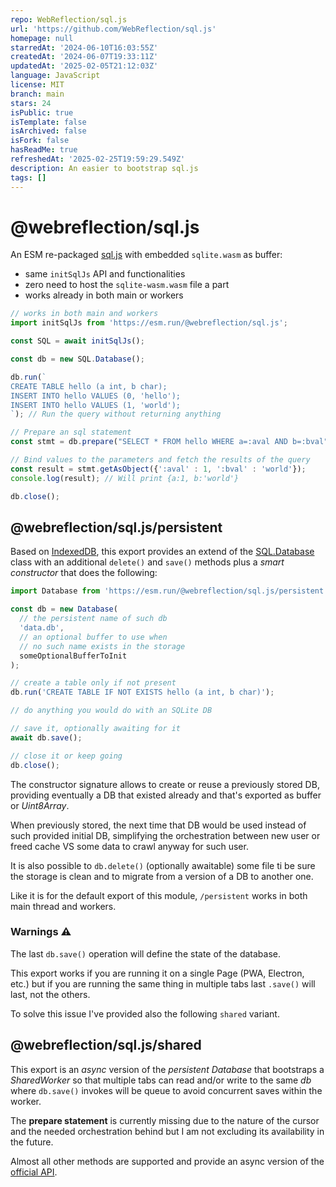 ```yaml
---
repo: WebReflection/sql.js
url: 'https://github.com/WebReflection/sql.js'
homepage: null
starredAt: '2024-06-10T16:03:55Z'
createdAt: '2024-06-07T19:33:11Z'
updatedAt: '2025-02-05T21:12:03Z'
language: JavaScript
license: MIT
branch: main
stars: 24
isPublic: true
isTemplate: false
isArchived: false
isFork: false
hasReadMe: true
refreshedAt: '2025-02-25T19:59:29.549Z'
description: An easier to bootstrap sql.js
tags: []
---
```


# @webreflection/sql.js

An ESM re-packaged [sql.js](https://sql.js.org/) with embedded `sqlite.wasm` as buffer:

  * same `initSqlJs` API and functionalities
  * zero need to host the `sqlite-wasm.wasm` file a part
  * works already in both main or workers

```js
// works in both main and workers
import initSqlJs from 'https://esm.run/@webreflection/sql.js';

const SQL = await initSqlJs();

const db = new SQL.Database();

db.run(`
CREATE TABLE hello (a int, b char);
INSERT INTO hello VALUES (0, 'hello');
INSERT INTO hello VALUES (1, 'world');
`); // Run the query without returning anything

// Prepare an sql statement
const stmt = db.prepare("SELECT * FROM hello WHERE a=:aval AND b=:bval");

// Bind values to the parameters and fetch the results of the query
const result = stmt.getAsObject({':aval' : 1, ':bval' : 'world'});
console.log(result); // Will print {a:1, b:'world'}

db.close();
```

## @webreflection/sql.js/persistent

Based on [IndexedDB](https://github.com/WebReflection/idb-map?tab=readme-ov-file#idbmapsync-api),
this export provides an extend of the [SQL.Database](https://sql.js.org/documentation/Database.html)
class with an additional `delete()` and `save()` methods plus a *smart constructor* that does the following:

```js
import Database from 'https://esm.run/@webreflection/sql.js/persistent';

const db = new Database(
  // the persistent name of such db
  'data.db',
  // an optional buffer to use when
  // no such name exists in the storage
  someOptionalBufferToInit
);

// create a table only if not present
db.run('CREATE TABLE IF NOT EXISTS hello (a int, b char)');

// do anything you would do with an SQLite DB

// save it, optionally awaiting for it
await db.save();

// close it or keep going
db.close();
```

The constructor signature allows to create or reuse a previously stored DB, providing eventually a DB that existed already and that's exported as buffer or *Uint8Array*.

When previously stored, the next time that DB would be used instead of such provided initial DB, simplifying the orchestration between new user or freed cache VS some data to crawl anyway for such user.

It is also possible to `db.delete()` (optionally awaitable) some file ti be sure the storage is clean and to migrate from a version of a DB to another one.

Like it is for the default export of this module, `/persistent` works in both main thread and workers.

### Warnings ⚠️

The last `db.save()` operation will define the state of the database.

This export works if you are running it on a single Page (PWA, Electron, etc.) but if you are running the same thing in multiple tabs last `.save()` will last, not the others.

To solve this issue I've provided also the following `shared` variant.


## @webreflection/sql.js/shared

This export is an *async* version of the *persistent Database* that bootstraps a *SharedWorker* so that multiple tabs can read and/or write to the same *db* where `db.save()` invokes will be queue to avoid concurrent saves within the worker.

The **prepare statement** is currently missing due to the nature of the cursor and the needed orchestration behind but I am not excluding its availability in the future.

Almost all other methods are supported and provide an async version of the [official API](https://sql.js.org/documentation/Database.html).
